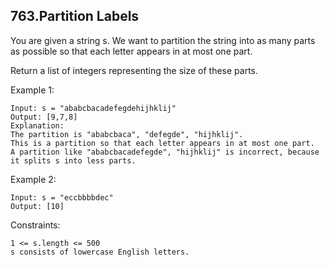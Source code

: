 ## 763.Partition Labels
You are given a string s. We want to partition the string into as many parts as possible so that each letter appears in at most one part.

Return a list of integers representing the size of these parts.

Example 1:
```text
Input: s = "ababcbacadefegdehijhklij"
Output: [9,7,8]
Explanation:
The partition is "ababcbaca", "defegde", "hijhklij".
This is a partition so that each letter appears in at most one part.
A partition like "ababcbacadefegde", "hijhklij" is incorrect, because it splits s into less parts.
```
Example 2:
```text
Input: s = "eccbbbbdec"
Output: [10]
```
Constraints:
```text
1 <= s.length <= 500
s consists of lowercase English letters.
```
